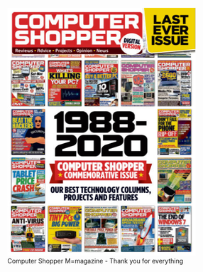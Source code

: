 <figure>
    <img src="/assets/images/computer-shopper.jpg"
         alt="Computer Shopper magazine">
    <figcaption>Computer Shopper M=magazine - Thank you for everything</figcaption>
</figure>
